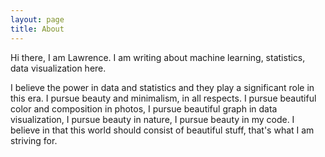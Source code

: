 ```yaml
---
layout: page
title: About
---
```


<p class="message">
 Hi there, I am Lawrence. I am writing about machine learning, statistics, data visualization here.
</p>

I believe the power in data and statistics and they play a significant role in this era. I pursue beauty and minimalism, in all respects. I pursue beautiful color and composition in photos, I pursue beautiful graph in data visualization, I pursue beauty in nature, I pursue beauty in my code. I believe in that this world should consist of beautiful stuff, that's what I am striving for.


